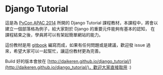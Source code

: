 # Django Tutorial

這是為 [PyCon APAC 2014](https://tw.pycon.org/2014apac/) 所開的 Django Tutorial 課程教材，本課程中，將會以建立一個部落格為例子，給大家對於 Django 的重要元件能夠有基本的認知，
在課程結束之後，學員將可以有架起簡單網站的能力。

這份教材是用 [gitbook](http://www.gitbook.io/) 編寫而成，如果有任何問題或是建議，歡迎發 issue 過來，希望大家可以一起幫忙，讓這份教材更為完善。

Build 好的版本會放在 [http://daikeren.github.io/django_tutorial/](http://daikeren.github.io/django_tutorial/)，歡迎大家直接取用 :)
